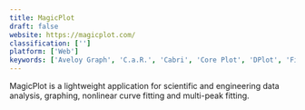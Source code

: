```yaml
---
title: MagicPlot
draft: false 
website: https://magicplot.com/
classification: ['']
platform: ['Web']
keywords: ['Aveloy Graph', 'C.a.R.', 'Cabri', 'Core Plot', 'DPlot', 'Fityk', 'GeoGebra', 'GnuPlot', 'GrafEq', 'Graph', 'Lybniz', 'Matplotlib', 'Minitab', 'Mirai Math', 'OmniGraphSketcher', 'QtiPlot', 'RAWGraphs', 'SciDaVis', 'Scilab', 'Stata', 'pro Fit']
---
```

MagicPlot is a lightweight application for scientific and engineering data analysis, graphing, nonlinear curve fitting and multi-peak fitting.